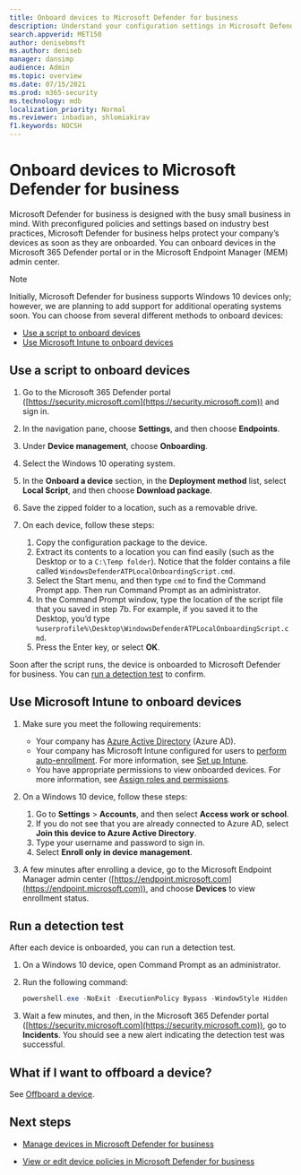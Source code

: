 ```yaml
---
title: Onboard devices to Microsoft Defender for business
description: Understand your configuration settings in Microsoft Defender for business
search.appverid: MET150
author: denisebmsft
ms.author: deniseb
manager: dansimp 
audience: Admin
ms.topic: overview
ms.date: 07/15/2021
ms.prod: m365-security
ms.technology: mdb
localization_priority: Normal
ms.reviewer: inbadian, shlomiakirav
f1.keywords: NOCSH 
---
```


# Onboard devices to Microsoft Defender for business

Microsoft Defender for business is designed with the busy small business in mind. With preconfigured policies and settings based on industry best practices, Microsoft Defender for business helps protect your company’s devices as soon as they are onboarded. You can onboard devices in the Microsoft 365 Defender portal or in the Microsoft Endpoint Manager (MEM) admin center.

> [!NOTE]
> Initially, Microsoft Defender for business supports Windows 10 devices only; however, we are planning to add support for additional operating systems soon. You can choose from several different methods to onboard devices:
>
> - [Use a script to onboard devices](#use-a-script-to-onboard-devices)
> - [Use Microsoft Intune to onboard devices](#use-microsoft-intune-to-onboard-devices)

## Use a script to onboard devices

1. Go to the Microsoft 365 Defender portal ([https://security.microsoft.com](https://security.microsoft.com)) and sign in.

2. In the navigation pane, choose **Settings**, and then choose **Endpoints**.

3. Under **Device management**, choose **Onboarding**.

4. Select the Windows 10 operating system.

5. In the **Onboard a device** section, in the **Deployment method** list, select **Local Script**, and then choose **Download package**.

6. Save the zipped folder to a location, such as a removable drive.

7. On each device, follow these steps: 

   1. Copy the configuration package to the device.
   2. Extract its contents to a location you can find easily (such as the Desktop or to a `C:\Temp folder`). Notice that the folder contains a file called `WindowsDefenderATPLocalOnboardingScript.cmd`.
   3. Select the Start menu, and then type `cmd` to find the Command Prompt app. Then run Command Prompt as an administrator.
   4. In the Command Prompt window, type the location of the script file that you saved in step 7b. For example, if you saved it to the Desktop, you’d type `%userprofile%\Desktop\WindowsDefenderATPLocalOnboardingScript.cmd`.
   5. Press the Enter key, or select **OK**.

Soon after the script runs, the device is onboarded to Microsoft Defender for business. You can [run a detection test](#run-a-detection-test) to confirm.

## Use Microsoft Intune to onboard devices

1. Make sure you meet the following requirements:

   - Your company has [Azure Active Directory](/azure/active-directory/fundamentals/active-directory-whatis) (Azure AD).
   - Your company has Microsoft Intune configured for users to [perform auto-enrollment](/mem/intune/enrollment/windows-enroll). For more information, see [Set up Intune](/mem/intune/fundamentals/setup-steps).
   - You have appropriate permissions to view onboarded devices. For more information, see [Assign roles and permissions](mdb-roles-permissions.md). 

2. On a Windows 10 device, follow these steps:

   1. Go to **Settings** > **Accounts**, and then select **Access work or school**.
   2. If you do not see that you are already connected to Azure AD, select **Join this device to Azure Active Directory**.
   3. Type your username and password to sign in.
   4. Select **Enroll only in device management**.

3. A few minutes after enrolling a device, go to the Microsoft Endpoint Manager admin center ([https://endpoint.microsoft.com](https://endpoint.microsoft.com)), and choose **Devices** to view enrollment status.

## Run a detection test

After each device is onboarded, you can run a detection test. 

1. On a Windows 10 device, open Command Prompt as an administrator.

2. Run the following command:

   ```powershell
   powershell.exe -NoExit -ExecutionPolicy Bypass -WindowStyle Hidden $ErrorActionPreference= 'silentlycontinue';(New-Object System.Net.WebClient).DownloadFile('http://127.0.0.1/1.exe', 'C:\\test-WDATP-test\\invoice.exe');Start-Process 'C:\\test-WDATP-test\\invoice.exe'
   ```

3. Wait a few minutes, and then, in the Microsoft 365 Defender portal ([https://security.microsoft.com](https://security.microsoft.com)), go to **Incidents**. You should see a new alert indicating the detection test was successful.

## What if I want to offboard a device?

See [Offboard a device](mdb-manage-devices.md#offboard-a-device).

## Next steps

- [Manage devices in Microsoft Defender for business](mdb-manage-devices.md)

- [View or edit device policies in Microsoft Defender for business](mdb-view-edit-device-policies.md)
